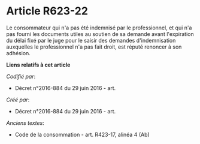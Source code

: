 # Article R623-22

Le consommateur qui n'a pas été indemnisé par le professionnel, et qui n'a pas fourni les documents utiles au soutien de sa
demande avant l'expiration du délai fixé par le juge pour le saisir des demandes d'indemnisation auxquelles le professionnel
n'a pas fait droit, est réputé renoncer à son adhésion.

**Liens relatifs à cet article**

_Codifié par_:

  - Décret n°2016-884 du 29 juin 2016 - art.

_Créé par_:

  - Décret n°2016-884 du 29 juin 2016 - art.

_Anciens textes_:

  - Code de la consommation - art. R423-17, alinéa 4 (Ab)
